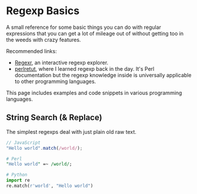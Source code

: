# Regexp Basics

A small reference for some basic things you can do with regular expressions
that you can get a lot of mileage out of without getting too in the weeds with
crazy features.

Recommended links:

* [Regexr](https://regexr.com/), an interactive regexp explorer.
* [perlretut](https://metacpan.org/pod/distribution/perl/pod/perlretut.pod),
  where I learned regexp back in the day. It's Perl documentation but the
  regexp knowledge inside is universally applicable to other programming languages.

This page includes examples and code snippets in various programming languages.

## String Search (& Replace)

The simplest regexps deal with just plain old raw text.

```javascript
// JavaScript
"Hello world".match(/world/);
```

```perl
# Perl
"Hello world" =~ /world/;
```

```python
# Python
import re
re.match(r'world', "Hello world")
```
